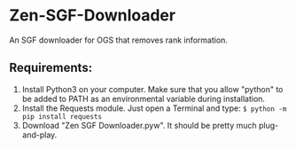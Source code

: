 # Zen-SGF-Downloader
An SGF downloader for OGS that removes rank information.

## Requirements:

1. Install Python3 on your computer. Make sure that you allow "python" to be added to PATH as an environmental variable during installation.
2. Install the Requests module. Just open a Terminal and type:
```$ python -m pip install requests```
3. Download "Zen SGF Downloader.pyw". It should be pretty much plug-and-play.
